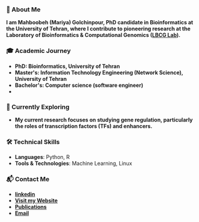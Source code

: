 

### 🧬 About Me
<b>I am Mahboobeh (Mariya) Golchinpour, PhD candidate in Bioinformatics at the University of Tehran, where I contribute to pioneering research at the Laboratory of Bioinformatics & Computational Genomics ([LBCG Lab](https://lbcg.ut.ac.ir/)). </b>

### 🎓 Academic Journey
- **PhD: Bioinformatics, University of Tehran**
- **Master's: Information Technology Engineering (Network Science), University of Tehran**
- **Bachelor's: Computer science (software engineer)**
- 
### 🌿 Currently Exploring
- **My current research focuses on studying gene regulation, particularly the roles of transcription factors (TFs) and enhancers.**

### 🛠️ Technical Skills
- **Languages**: Python, R
- **Tools & Technologies**: Machine Learning, Linux

### 📬 Contact Me

- **[linkedin](https://www.linkedin.com/in/mariyagolchinpour/)**
- **[Visit my Website](https://mariyagolchin.github.io/)**
- **[Publications](https://scholar.google.com/citations?user=5tABF_IAAAAJ&hl=en)**
- **[Email](mailto:mahboobehgolchinpor@gmail.com)**
